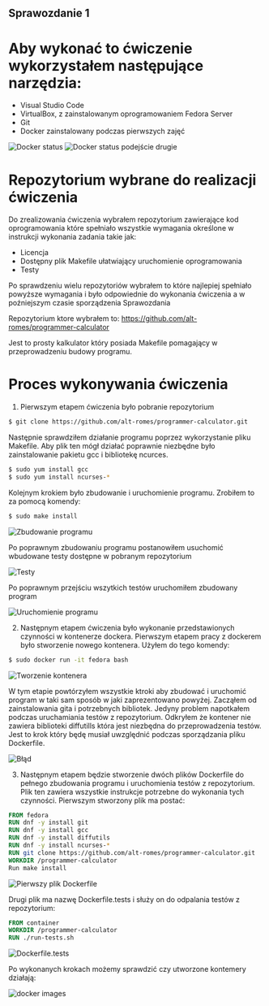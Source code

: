 ## Sprawozdanie 1
# Aby wykonać to ćwiczenie wykorzystałem następujące narzędzia:
* Visual Studio Code 
* VirtualBox, z zainstalowanym oprogramowaniem Fedora Server
* Git
* Docker zainstalowany podczas pierwszych zajęć

![Docker status](1.png) ![Docker status podejście drugie](2.png)
# Repozytorium wybrane do realizacji ćwiczenia 
Do zrealizowania ćwiczenia wybrałem repozytorium zawierające kod oprogramowania które spełniało wszystkie wymagania określone w instrukcji wykonania zadania takie jak: 
* Licencja 
* Dostępny plik Makefile ułatwiający uruchomienie oprogramowania 
* Testy

Po sprawdzeniu wielu repozytoriów wybrałem to które najlepiej spełniało powyższe wymagania i było odpowiednie do wykonania ćwiczenia a w poźniejszym czasie sporządzenia Sprawozdania

Repozytorium ktore wybrałem to: https://github.com/alt-romes/programmer-calculator

Jest to prosty kalkulator który posiada Makefile pomagający w przeprowadzeniu budowy programu. 

# Proces wykonywania ćwiczenia

1. Pierwszym etapem ćwiczenia było pobranie repozytorium 
```bash
$ git clone https://github.com/alt-romes/programmer-calculator.git
```

Następnie sprawdziłem działanie programu poprzez wykorzystanie pliku Makefile. Aby plik ten mógł działać poprawnie niezbędne było zainstalowanie pakietu gcc i bibliotekę ncurces.

```bash
$ sudo yum install gcc
$ sudo yum install ncurses-*
```

Kolejnym krokiem było zbudowanie i uruchomienie programu. Zrobiłem to za pomocą komendy:

```bash
$ sudo make install 
```

![Zbudowanie programu](3.png)

Po poprawnym zbudowaniu programu postanowiłem usuchomić wbudowane testy dostępne w pobranym repozytorium

![Testy](4.png)

Po poprawnym przejściu wszytkich testów uruchomiłem zbudowany program

![Uruchomienie programu](5.png)

2. Następnym etapem ćwiczenia było wykonanie przedstawionych czynności w kontenerze dockera. Pierwszym etapem pracy z dockerem było stworzenie nowego kontenera. Użyłem do tego komendy:

```bash
$ sudo docker run -it fedora bash
```

![Tworzenie kontenera](6.png)

W tym etapie powtórzyłem wszystkie ktroki aby zbudować i uruchomić program w taki sam sposób w jaki zaprezentowano powyżej. Zacząłem od zainstalowania gita i potrzebnych bibliotek. Jedyny problem napotkałem podczas uruchamiania testów z repozytorium. Odkryłem że kontener nie zawiera biblioteki diffutills która jest niezbędna do przeprowadzenia testów. Jest to krok który będę musiał uwzględnić podczas sporządzania pliku Dockerfile. 

![Błąd](7.png)

3. Następnym etapem będzie stworzenie dwóch plików Dockerfile do pełnego zbudowania programu i uruchomienia testów z repozytorium. Plik ten zawiera wszystkie instrukcje potrzebne do wykonania tych czynności. 
Pierwszym stworzony plik ma postać:

```dockerfile
FROM fedora
RUN dnf -y install git 
RUN dnf -y install gcc 
RUN dnf -y install diffutils 
RUN dnf -y install ncurses-*
RUN git clone https://github.com/alt-romes/programmer-calculator.git
WORKDIR /programmer-calculator
Run make install
```

![Pierwszy plik Dockerfile](8.png)

Drugi plik ma nazwę Dockerfile.tests i służy on do odpalania testów z repozytorium:

```dockerfile
FROM container
WORKDIR /programmer-calculator
RUN ./run-tests.sh
```

![Dockerfile.tests](9.png)

Po wykonanych krokach możemy sprawdzić czy utworzone kontemery działają:

![docker images](10.png)
